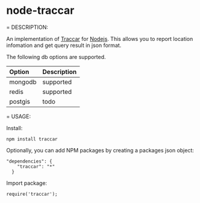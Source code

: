 node-traccar
============

= DESCRIPTION:

An implementation of [Traccar](https://www.traccar.org) for [Nodejs](http://nodejs.org/). This allows you to report location infomation and get query result in json format.

The following db options are supported.

 Option                                       | Description
:---------------------------------------------|:----------------------
mongodb                                       | supported
redis                                         | supported
postgis                                       | todo

= USAGE:

Install:

```
npm install traccar
```

Optionally, you can add NPM packages by creating a packages json object:

```
"dependencies": {
    "traccar": "*"
  }
```

Import package:

```
require('traccar');
```
